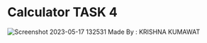 # Calculator TASK 4
![Screenshot 2023-05-17 132531](https://github.com/krishnak16/LGM-Tasks4/assets/127647086/cf910bbf-2e6a-4efb-9dfe-68d803a0b925)
Made By : KRISHNA KUMAWAT
